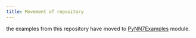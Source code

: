 ```yaml
---
title: Movement of repository
---
```


the examples from this repository have moved to [PyNN7Examples](
    https://github.com/SpiNNakerManchester/PyNN7Examples) module.


